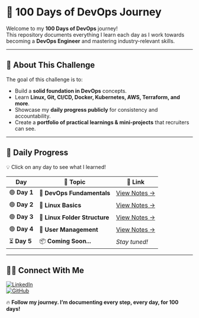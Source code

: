 # 🚀 100 Days of DevOps Journey

Welcome to my **100 Days of DevOps** journey!  
This repository documents everything I learn each day as I work towards becoming a **DevOps Engineer** and mastering industry-relevant skills.

---

## 📌 About This Challenge
The goal of this challenge is to:
- Build a **solid foundation in DevOps** concepts.
- Learn **Linux, Git, CI/CD, Docker, Kubernetes, AWS, Terraform, and more**.
- Showcase my **daily progress publicly** for consistency and accountability.
- Create a **portfolio of practical learnings & mini-projects** that recruiters can see.

---

## 📅 Daily Progress

💡 Click on any day to see what I learned!

| Day | 📖 Topic | 🔗 Link |
|-----|---------|---------|
| 🟢 **Day 1** | 🚀 **DevOps Fundamentals** | [View Notes →](./01-intro-to-devops/README.md) |
| 🟢 **Day 2** | 🐧 **Linux Basics** | [View Notes →](./02-linux-essentials/README.md) |
| 🟢 **Day 3** | 🐧 **Linux Folder Structure** | [View Notes →](./03-linux-folder-structure/README.md) |
| 🟢 **Day 4** | 🐧 **User Management** | [View Notes →](./04-linux-user-management/README.md) |
| ⏳ **Day 5** | 📦 **Coming Soon...** | _Stay tuned!_ |

---

## 🧑‍💻 Connect With Me  

[![LinkedIn](https://img.shields.io/badge/LinkedIn-0A66C2?style=for-the-badge&logo=linkedin&logoColor=white)](https://www.linkedin.com/in/prakashsalapu/)  
[![GitHub](https://img.shields.io/badge/GitHub-181717?style=for-the-badge&logo=github&logoColor=white)](https://github.com/prakashsalapu)


🔥 **Follow my journey. I’m documenting every step, every day, for 100 days!**
